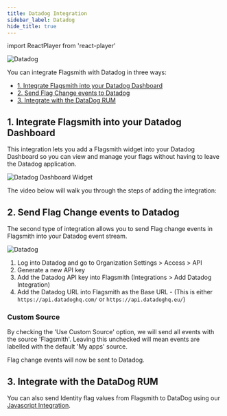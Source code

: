 ```yaml
---
title: Datadog Integration
sidebar_label: Datadog
hide_title: true
---
```


import ReactPlayer from 'react-player'

![Datadog](/img/integrations/datadog/datadog-logo.svg)

You can integrate Flagsmith with Datadog in three ways:

- [1. Integrate Flagsmith into your Datadog Dashboard](#1-integrate-flagsmith-into-your-datadog-dashboard)
- [2. Send Flag Change events to Datadog](#2-send-flag-change-events-to-datadog)
- [3. Integrate with the DataDog RUM](#3-integrate-with-the-datadog-rum)

## 1. Integrate Flagsmith into your Datadog Dashboard

This integration lets you add a Flagsmith widget into your Datadog Dashboard so you can view and manage your flags
without having to leave the Datadog application.

![Datadog Dashboard Widget](/img/integrations/datadog/datadog-dashboard-widget.png)

The video below will walk you through the steps of adding the integration:

<ReactPlayer
    playing
    controls
    width="100%"
    height="460px"
    url='https://getleda.wistia.com/medias/76558s9yj7' />

## 2. Send Flag Change events to Datadog

The second type of integration allows you to send Flag change events in Flagsmith into your Datadog event stream.

![Datadog](/img/integrations/datadog/datadog-3.png)

1. Log into Datadog and go to Organization Settings > Access > API
2. Generate a new API key
3. Add the Datadog API key into Flagsmith (Integrations > Add Datadog Integration)
4. Add the Datadog URL into Flagsmith as the Base URL - (This is either `https://api.datadoghq.com/` or
   `https://api.datadoghq.eu/`)

### Custom Source

By checking the 'Use Custom Source' option, we will send all events with the source 'Flagsmith'. Leaving this unchecked
will mean events are labelled with the default 'My apps' source.

Flag change events will now be sent to Datadog.

## 3. Integrate with the DataDog RUM

You can also send Identity flag values from Flagsmith to DataDog using our
[Javascript Integration](/clients/client-side/javascript.md#datadog-rum-javascript-sdk-integration).
